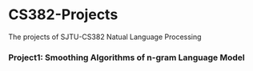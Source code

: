 # CS382-Projects
The projects of SJTU-CS382 Natual Language Processing

### Project1: Smoothing Algorithms of n-gram Language Model
